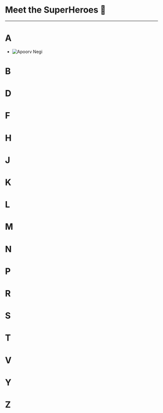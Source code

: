 # Meet the SuperHeroes 🙏

---

# A
- ![Apoorv Negi](https://github.com/Nikzy7)

# B


# D


# F


# H


# J


# K


# L


# M


# N


# P


# R


# S


# T


# V


# Y


# Z

